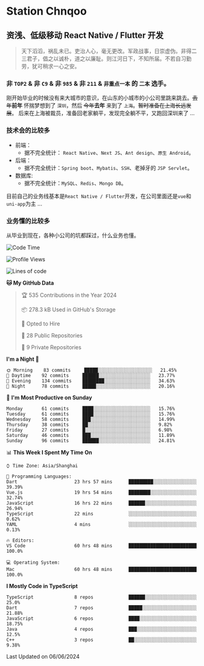 # Station Chnqoo

## 资浅、低级移动 React Native / Flutter 开发

> 天下滔滔，祸乱未已。吏治人心，毫无更改。军政战事，日崇虚伪。非得二三君子，倡之以诚朴，道之以廉耻。则江河日下，不知所届。不若自习勤劳，犹可稍求一心之安。

### 非 `TOP2` & 非 `C9` & 非 `985` & 非 `211` & `非重点一本` 的 `二本` 选手。

刚开始毕业的时候没有来大城市的意识，在山东的小城市的小公司里跳来跳去。~~去年~~**前年** 怀揣梦想到了 `深圳`，然后 ~~今年~~**去年** 来到了 `上海`。~~暂时准备在上海长远发展~~。
后来在上海被裁员，准备回老家躺平，发现完全躺不平，又跑回深圳来了 ...

### 技术会的比较多

- 前端：
  - 据不完全统计： `React Native`、`Next JS`、`Ant design`、`原生 Android`。
- 后端：
  - 据不完全统计：`Spring boot`、`Mybatis`、`SSH`、老掉牙的 `JSP Servlet`。
- 数据库:
  - 据不完全统计：`MySQL`、`Redis`、`Mongo DB`。

目前自己的业务线基本是`React Native / Flutter`开发，在公司里面还是`vue`和`uni-app`为主 ...

### 业务懂的比较多

从毕业到现在，各种小公司的坑都踩过，什么业务也懂。

<!--START_SECTION:waka-->
![Code Time](http://img.shields.io/badge/Code%20Time-5%2C307%20hrs%2032%20mins-blue)

![Profile Views](http://img.shields.io/badge/Profile%20Views-10-blue)

![Lines of code](https://img.shields.io/badge/From%20Hello%20World%20I%27ve%20Written-260%20Thousand%20lines%20of%20code-blue)

**🐱 My GitHub Data** 

> 🏆 535 Contributions in the Year 2024
 > 
> 📦 278.3 kB Used in GitHub's Storage 
 > 
> 💼 Opted to Hire
 > 
> 📜 28 Public Repositories 
 > 
> 🔑 9 Private Repositories  
 > 
**I'm a Night 🦉** 

```text
🌞 Morning    83 commits     █████░░░░░░░░░░░░░░░░░░░░   21.45% 
🌆 Daytime    92 commits     ██████░░░░░░░░░░░░░░░░░░░   23.77% 
🌃 Evening    134 commits    ████████░░░░░░░░░░░░░░░░░   34.63% 
🌙 Night      78 commits     █████░░░░░░░░░░░░░░░░░░░░   20.16%

```
📅 **I'm Most Productive on Sunday** 

```text
Monday       61 commits     ████░░░░░░░░░░░░░░░░░░░░░   15.76% 
Tuesday      61 commits     ████░░░░░░░░░░░░░░░░░░░░░   15.76% 
Wednesday    58 commits     ███░░░░░░░░░░░░░░░░░░░░░░   14.99% 
Thursday     38 commits     ██░░░░░░░░░░░░░░░░░░░░░░░   9.82% 
Friday       27 commits     █░░░░░░░░░░░░░░░░░░░░░░░░   6.98% 
Saturday     46 commits     ███░░░░░░░░░░░░░░░░░░░░░░   11.89% 
Sunday       96 commits     ██████░░░░░░░░░░░░░░░░░░░   24.81%

```


📊 **This Week I Spent My Time On** 

```text
⌚︎ Time Zone: Asia/Shanghai

💬 Programming Languages: 
Dart                     23 hrs 57 mins      █████████░░░░░░░░░░░░░░░░   39.39% 
Vue.js                   19 hrs 54 mins      ████████░░░░░░░░░░░░░░░░░   32.74% 
JavaScript               16 hrs 22 mins      ██████░░░░░░░░░░░░░░░░░░░   26.94% 
TypeScript               22 mins             ░░░░░░░░░░░░░░░░░░░░░░░░░   0.62% 
YAML                     4 mins              ░░░░░░░░░░░░░░░░░░░░░░░░░   0.13%

🔥 Editors: 
VS Code                  60 hrs 48 mins      █████████████████████████   100.0%

💻 Operating System: 
Mac                      60 hrs 48 mins      █████████████████████████   100.0%

```

**I Mostly Code in TypeScript** 

```text
TypeScript               8 repos             ██████░░░░░░░░░░░░░░░░░░░   25.0% 
Dart                     7 repos             █████░░░░░░░░░░░░░░░░░░░░   21.88% 
JavaScript               6 repos             ████░░░░░░░░░░░░░░░░░░░░░   18.75% 
Java                     4 repos             ███░░░░░░░░░░░░░░░░░░░░░░   12.5% 
C++                      3 repos             ██░░░░░░░░░░░░░░░░░░░░░░░   9.38%

```



 Last Updated on 06/06/2024
<!--END_SECTION:waka-->

<!---
ChenqiaoStation/ChenqiaoStation is a ✨ special ✨ repository because its `README.md` (this file) appears on your GitHub profile.
You can click the Preview link to take a look at your changes.
--->
